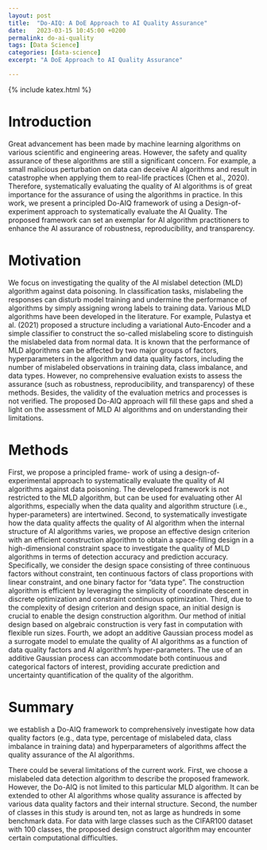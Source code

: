 ```yaml
---
layout: post
title:  "Do-AIQ: A DoE Approach to AI Quality Assurance"
date:   2023-03-15 10:45:00 +0200
permalink: do-ai-quality
tags: [Data Science]
categories: [data-science]
excerpt: "A DoE Approach to AI Quality Assurance"

---
```

{% include katex.html %}

# Introduction

Great advancement has been made by machine learning algorithms on various scientific and engineering areas. However, the safety and quality assurance of these algorithms are still a significant concern. For example, a small malicious perturbation on data can deceive AI algorithms and result in catastrophe when applying them to real-life practices (Chen et al., 2020). Therefore, systematically evaluating the quality of AI algorithms is of great importance for the assurance of using the algorithms in practice. In this work, we present a principled Do-AIQ framework of using a Design-of- experiment approach to systematically evaluate the AI Quality. The proposed framework can set an exemplar for AI algorithm practitioners to enhance the AI assurance of robustness, reproducibility, and transparency.

# Motivation
We focus on investigating the quality of the AI mislabel detection (MLD) algorithm against data poisoning. In classification tasks, mislabeling the responses can disturb model training and undermine the performance of algorithms by simply assigning wrong labels to training data. Various MLD algorithms have been developed in the literature. For example, Pulastya et al. (2021) proposed a structure including a variational Auto-Encoder and a simple classifier to construct the so-called mislabeling score to distinguish the mislabeled data from normal data. It is known that the performance of MLD algorithms can be affected by two major groups of factors, hyperparameters in the algorithm and data quality factors, including the number of mislabeled observations in training data, class imbalance, and data types. However, no comprehensive evaluation exists to assess the assurance (such as robustness, reproducibility, and transparency) of these methods. Besides, the validity of the evaluation metrics and processes is not verified. The proposed Do-AIQ approach will fill these gaps and shed a light on the assessment of MLD AI algorithms and on understanding their limitations.

# Methods
First, we propose a principled frame- work of using a design-of-experimental approach to systematically evaluate the quality of AI algorithms against data poisoning. The developed framework is not restricted to the MLD algorithm, but can be used for evaluating other AI algorithms, especially when the data quality and algorithm structure (i.e., hyper-parameters) are intertwined. Second, to systematically investigate how the data quality affects the quality of AI algorithm when the internal structure of AI algorithms varies, we propose an effective design criterion with an efficient construction algorithm to obtain a space-filling design in a high-dimensional constraint space to investigate the quality of MLD algorithms in terms of detection accuracy and prediction accuracy. Specifically, we consider the design space consisting of three continuous factors without constraint, ten continuous factors of class proportions with linear constraint, and one binary factor for “data type”. The construction algorithm is efficient by leveraging the simplicity of coordinate descent in discrete optimization and constraint continuous optimization. Third, due to the complexity of design criterion and design space, an initial design is crucial to enable the design construction algorithm. Our method of initial design based on algebraic construction is very fast in computation with flexible run sizes. Fourth, we adopt an additive Gaussian process model as a surrogate model to emulate the quality of AI algorithms as a function of data quality factors and AI algorithm’s hyper-parameters. The use of an additive Gaussian process can accommodate both continuous and categorical factors of interest, providing accurate prediction and uncertainty quantification of the quality of the algorithm.


# Summary

we establish a Do-AIQ framework to comprehensively investigate how data quality factors (e.g., data type, percentage of mislabeled data, class imbalance in training data) and hyperparameters of algorithms affect the quality assurance of the AI algorithms. 

There could be several limitations of the current work. First, we choose a mislabeled data detection algorithm to describe the proposed framework. However, the Do-AIQ is not limited to this particular MLD algorithm. 
It can be extended to other AI algorithms whose quality assurance is affected by various data quality factors and their internal structure. Second, the number of classes in this study is around ten, not as large as hundreds in some
benchmark data. For data with large classes such as the CIFAR100 dataset with 100 classes, the proposed design construct algorithm may encounter certain computational difficulties.
